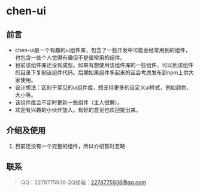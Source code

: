 # chen-ui

## 前言

* chen-ui是一个有趣的ui组件库，包含了一些开发中可能会经常用到的组件，也包含一些个人觉得有趣但不是很常用的组件。
* 目前该组件库还没有成型。如果有想使用该组件库的一些组件，可以到该组件的目录下复制该组件代码。后期如果组件多起来的话会考虑发布到npm上供大家使用。
* 设计想法：区别于常见的ui组件库，想支持更多的自定义ui样式，例如颜色、大小等。
* 该组件库会不定时更新一些组件（主人很懒）。
* 欢迎有兴趣的小伙伴加入。有好的意见也欢迎提出来。

## 介绍及使用

1. 目前还没有一个完整的组件，所以介绍暂时忽略

## 联系

> QQ：2278775938
> QQ邮箱：2278775938@qq.com
